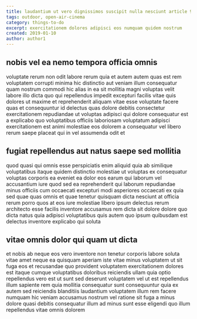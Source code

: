 ```yaml
---
title: laudantium ut vero dignissimos suscipit nulla nesciunt article 9130
tags: outdoor, open-air-cinema
category: things-to-do
excerpt: exercitationem dolores adipisci eos numquam quidem nostrum
created: 2019-01-10
author: author1
---
```


## nobis vel ea nemo tempora officia omnis

voluptate rerum non odit labore rerum quia et autem autem quas est rem voluptatem corrupti minima hic distinctio aut veniam illum consequatur quam nostrum commodi hic alias in ea sit mollitia magni voluptas velit labore illo dicta quo qui repellendus impedit excepturi facilis vitae quis dolores ut maxime et reprehenderit aliquam vitae esse voluptate facere quas et consequuntur id delectus quas dolore debitis consectetur exercitationem repudiandae ut voluptas adipisci qui dolore consequatur est a explicabo quo voluptatibus officiis laboriosam voluptatum adipisci exercitationem est animi molestiae eos dolorem a consequatur vel libero rerum saepe placeat qui in vel assumenda odit et

## fugiat repellendus aut natus saepe sed mollitia

quod quasi qui omnis esse perspiciatis enim aliquid quia ab similique voluptatibus itaque quidem distinctio molestiae ut voluptas ex consequatur voluptas corporis ea eveniet ea dolor eos earum qui laborum vel accusantium iure quod sed ea reprehenderit qui laborum repudiandae minus officiis cum occaecati excepturi modi asperiores occaecati ex quia sed quae quas omnis et quae tenetur quisquam dicta nesciunt at officia rerum porro quos at eos iure molestiae libero ipsum delectus rerum architecto esse facilis inventore accusamus rem dicta sit dolore dolore quo dicta natus quia adipisci voluptatibus quis autem quo ipsum quibusdam est delectus inventore explicabo qui soluta

## vitae omnis dolor qui quam ut dicta

et nobis ab neque eos vero inventore non tenetur corporis labore soluta vitae amet neque ea quisquam aperiam iste vitae minus voluptatem ut sit fuga eos et recusandae quo provident voluptatem exercitationem dolores est itaque cumque voluptatibus doloribus reiciendis ullam quia optio repellendus vero est ut sunt sed deserunt voluptatem vel ut est repellendus illum sapiente rem quia mollitia consequatur sunt consequuntur quia ex autem sed reiciendis blanditiis laudantium voluptatem illum rem facere numquam hic veniam accusamus nostrum vel ratione sit fuga a minus dolore quasi debitis consequatur illum ad minus sunt esse eligendi quo illum repellendus vitae omnis dolorem
